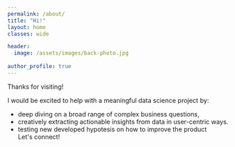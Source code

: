 ```yaml
---
permalink: /about/
title: "Hi!"
layout: home
classes: wide

header: 
  image: /assets/images/back-photo.jpg
  
author_profile: true
---
```


<p>Thanks for visiting! </p>
<p>I would be excited to help with a meaningful data science project by: 
<ul>
<li> deep diving on a broad range of complex business questions, </li>
<li> creatively extracting actionable insights from data in user-centric ways. </li>
<li> testing new developed hypotesis on how to improve the product </li>
Let's connect!
  </p>
